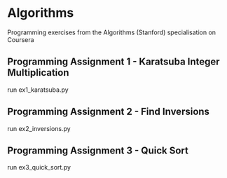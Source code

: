 # Algorithms
Programming exercises from the Algorithms (Stanford) specialisation on Coursera

## Programming Assignment 1 - Karatsuba Integer Multiplication

run ex1_karatsuba.py

## Programming Assignment 2 - Find Inversions

run ex2_inversions.py

## Programming Assignment 3 - Quick Sort

run ex3_quick_sort.py